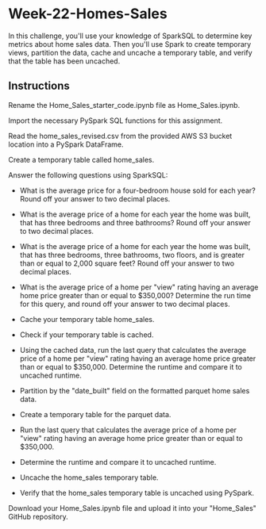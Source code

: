 # Week-22-Homes-Sales

In this challenge, you'll use your knowledge of SparkSQL to determine key metrics about home sales data. Then you'll use Spark to create temporary views, partition the data, cache and uncache a temporary table, and verify that the table has been uncached.

## Instructions
Rename the Home_Sales_starter_code.ipynb file as Home_Sales.ipynb.

Import the necessary PySpark SQL functions for this assignment.

Read the home_sales_revised.csv from the provided AWS S3 bucket location into a PySpark DataFrame.

Create a temporary table called home_sales.

Answer the following questions using SparkSQL:

- What is the average price for a four-bedroom house sold for each year? Round off your answer to two decimal places.

- What is the average price of a home for each year the home was built, that has three bedrooms and three bathrooms? Round off your answer to two decimal places.

- What is the average price of a home for each year the home was built, that has three bedrooms, three bathrooms, two floors, and is greater than or equal to 2,000 square feet? Round off your answer to two decimal places.

- What is the average price of a home per "view" rating having an average home price greater than or equal to $350,000? Determine the run time for this query, and round off your answer to two decimal places.

- Cache your temporary table home_sales.

- Check if your temporary table is cached.

- Using the cached data, run the last query that calculates the average price of a home per "view" rating having an average home price greater than or equal to $350,000. Determine the runtime and compare it to uncached runtime.

- Partition by the "date_built" field on the formatted parquet home sales data.

- Create a temporary table for the parquet data.

- Run the last query that calculates the average price of a home per "view" rating having an average home price greater than or equal to $350,000.

- Determine the runtime and compare it to uncached runtime.

- Uncache the home_sales temporary table.

- Verify that the home_sales temporary table is uncached using PySpark.

Download your Home_Sales.ipynb file and upload it into your "Home_Sales" GitHub repository.
